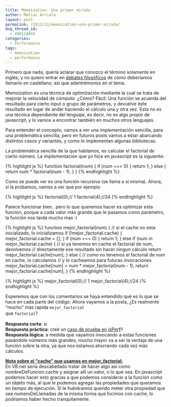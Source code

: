 ```yaml
---
title: Memoization. Una primer mirada
author: Matias Arriola
layout: post
permalink: /2011/11/memoization-una-primer-mirada/
dsq_thread_id:
  - 498114092
categories:
  - Performance
tags:
  - memoization
  - performance
---
```

Primero que nada, quería aclarar que conozco el término solamente en inglés, y no quiero entrar en [debates filosóficos][1] de cómo deberíamos llamarlo en castellano; así que adentrémonos en el tema.

Memoization es una técnica de optimización mediante la cual se trata de mejorar la velocidad de cómputo. ¿Cómo? Fácil: Una función se acuerda del resultado para cierto input o grupo de parámetros, y devuelve éste resultado en lugar de andar haciendo el cálculo una y otra vez. Esta no es una técnica dependiente del lenguaje, es decir, no es algo propio de javascript, y lo vamos a encontrar también en muchos otros lenguajes.

Para entender el concepto, vamos a ver una implementación sencilla, para una problemática sencilla; pero en futuros posts vamos a estar abarcando distintos casos y variantes, y como lo implementan algunas bibliotecas.

La problemática sencilla de la que hablamos, es calcular el factorial de cierto número. La implementación que yo hice en javascript es la siguiente:

{% highlight js %}
function factorial(num) {
    if (num === 0) {
        return 1;
    } else {
        return num * factorial(num - 1);
    }
}
 {% endhighlight %}

Como se puede ver es una función recursiva (se llama a si misma). Ahora, si la probamos, vamos a ver que por ejemplo

{% highlight js %}
factorial(0);// 1
factorial(4);//24 {% endhighlight %}

Parece funcionar bien.. pero lo que queremos hacer es optimizar esta función, porque a cada valor más grande que le pasamos como parámetro, la función nos tarda mucho mas <img src="http://fernetjs.com/wp-includes/images/smilies/frownie.png" alt=":(" class="wp-smiley" style="height: 1em; max-height: 1em;" />  
<!--more-->

{% highlight js %}
function mejor_factorial(num) {
    // si el cache no esta inicializado, lo inicializamos
    if (!mejor_factorial.cache) {
        mejor_factorial.cache = {};
    }
    if (num === 0) {
        return 1;
    } else if (num in mejor_factorial.cache) {
    // si ya tenemos en cache el factorial de num, devolvemos
    // directamente ese resultado sin hacer ningun cálculo
        return mejor_factorial.cache[num];
    } else {
        // como no tenemos el factorial de num en cache, lo calculamos
        // y lo cacheamos para futuras invocaciones
    mejor_factorial.cache[num] = num * mejor_factorial(num - 1);
    return mejor_factorial.cache[num];
}
 {% endhighlight %}

{% highlight js %}
mejor_factorial(0);// 1
mejor_factorial(4);//24
 {% endhighlight %}

Esperemos que con los comentarios se haya entendido qué es lo que se hace en cada parte del código. Ahora vayamos a la posta, ¿Es realmente &#8220;mucho&#8221; más rapida <span class="Apple-style-span" style="font-family: Consolas, Monaco, monospace; font-size: 12px; line-height: 18px; white-space: pre;">mejor_factorial </span>que <span class="Apple-style-span" style="font-family: Consolas, Monaco, monospace; font-size: 12px; line-height: 18px; white-space: pre;">factorial</span>?

**Respuesta corta**: si  
**Respuesta práctica**: creé un [caso de prueba en jsPerf][2]!!  
**Respuesta lógica:** a medida que vayamos invocando a estas funciones pasándole números más grandes, mucho mayor va a ser la ventaja de una función sobre la otra, ya que nos estamos ahorrando cada vez más cálculos.

**<span style="text-decoration: underline;">Nota sobre el &#8220;cache&#8221; que usamos en mejor_factorial:</span>**  
En VB.net sería descabellado tratar de hacer algo así como nombreDeFuncion.cache y asignar allí un valor, o lo que sea. En javascript podemos hacer esto gracias a que podemos considerar a la función como un objeto más, al que le podemos agregar las propiedades que queramos en tiempo de ejecución. Si le hubiéramos querido meter otra propiedad que sea numeroDeLlamadas de la misma forma que hicimos con cache, lo podríamos haber hecho tranquilamente.

 [1]: http://cvc.cervantes.es/foros/leer_asunto1.asp?vCodigo=36444
 [2]: http://jsperf.com/memoization-caso-simple "factorial memoization jsPerf"